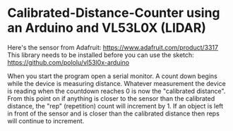 # Calibrated-Distance-Counter using an Arduino and VL53L0X (LIDAR)
Here's the sensor from Adafruit: https://www.adafruit.com/product/3317
This library needs to be installed before you can use the sketch: https://github.com/pololu/vl53l0x-arduino

When you start the program open a serial monitor. A count down begins while the device is measuring distance. Whatever measurement the device is reading when the countdown reaches 0 is now the "calibrated distance". From this point on if anything is closer to the sensor than the calibrated distance, the "rep" (repetition) count will increment by 1. If an object is left in front of the sensor and is closer than the calibrated distance then reps will continue to increment.
